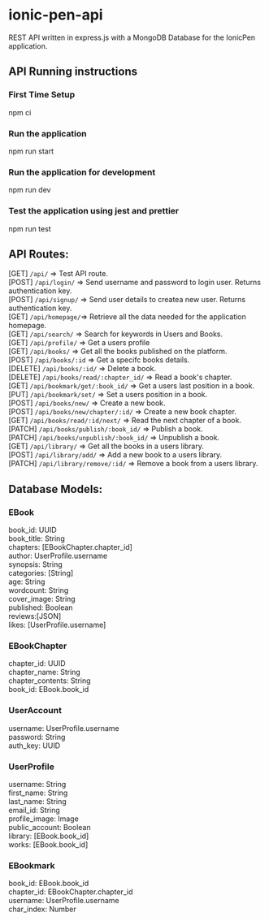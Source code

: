 # ionic-pen-api

REST API written in express.js with a MongoDB Database for the IonicPen application.

## API Running instructions

### First Time Setup

npm ci

### Run the application

npm run start

### Run the application for development

npm run dev

### Test the application using jest and prettier

npm run test

## API Routes:

[GET] `/api/` => Test API route.
<br/>
[POST] `/api/login/` => Send username and password to login user. Returns authentication key.
<br/>
[POST] `/api/signup/` => Send user details to createa new user. Returns authentication key.
<br/>
[GET] `/api/homepage/`=> Retrieve all the data needed for the application homepage.
<br/>
[GET] `/api/search/` => Search for keywords in Users and Books.
<br/>
[GET] `/api/profile/` => Get a users profile
<br/>
[GET] `/api/books/` => Get all the books published on the platform.
<br/>
[POST] `/api/books/:id` => Get a specifc books details.
<br/>
[DELETE] `/api/books/:id/` => Delete a book.
<br/>
[DELETE] `/api/books/read/:chapter_id/` => Read a book's chapter.
<br/>
[GET] `/api/bookmark/get/:book_id/` => Get a users last position in a book.
<br/>
[PUT] `/api/bookmark/set/` => Set a users position in a book.
<br/>
[POST] `/api/books/new/` => Create a new book.
<br/>
[POST] `/api/books/new/chapter/:id/` => Create a new book chapter.
<br/>
[GET] `/api/books/read/:id/next/` => Read the next chapter of a book.
<br/>
[PATCH] `/api/books/publish/:book_id/` => Publish a book.
<br/>
[PATCH] `/api/books/unpublish/:book_id/` => Unpublish a book.
<br/>
[GET] `/api/library/` => Get all the books in a users library.
<br/>
[POST] `/api/library/add/` => Add a new book to a users library.
<br/>
[PATCH] `/api/library/remove/:id/` => Remove a book from a users library.

## Database Models:

### EBook

book_id: UUID
<br/>
book_title: String
<br/>
chapters: [EBookChapter.chapter_id]
<br/>
author: UserProfile.username
<br/>
synopsis: String
<br/>
categories: [String]
<br/>
age: String
<br/>
wordcount: String
<br/>
cover_image: String
<br/>
published: Boolean
<br/>
reviews:[JSON]
<br/>
likes: [UserProfile.username]
<br/>

### EBookChapter

chapter_id: UUID
<br/>
chapter_name: String
<br/>
chapter_contents: String
<br/>
book_id: EBook.book_id
<br/>

### UserAccount

username: UserProfile.username
<br/>
password: String
<br/>
auth_key: UUID
<br/>

### UserProfile

username: String
<br/>
first_name: String
<br/>
last_name: String
<br/>
email_id: String
<br/>
profile_image: Image
<br/>
public_account: Boolean
<br/>
library: [EBook.book_id]
<br/>
works: [EBook.book_id]
<br/>

### EBookmark

book_id: EBook.book_id
<br/>
chapter_id: EBookChapter.chapter_id
<br/>
username: UserProfile.username
<br/>
char_index: Number
<br/>
